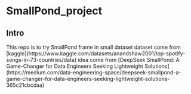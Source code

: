 # SmallPond_project
## Intro
<p>
This repo is to try SmallPond frame in small dataset 
dataset come from [kaggle](https://www.kaggle.com/datasets/anandshaw2001/top-spotify-songs-in-73-countries/data)
idea come from [DeepSeek SmallPond: A Game-Changer for Data Engineers Seeking Lightweight Solutions](https://medium.com/data-engineering-space/deepseek-smallpond-a-game-changer-for-data-engineers-seeking-lightweight-solutions-365c21cbcdaa)

</p>